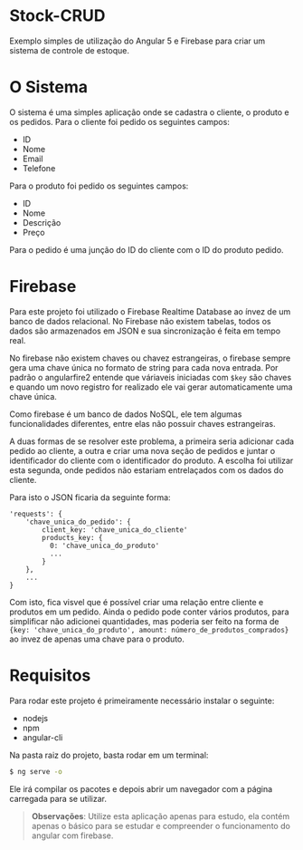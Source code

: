 # Stock-CRUD
Exemplo simples de utilização do Angular 5 e Firebase para criar um sistema de controle de estoque.


# O Sistema

O sistema é uma simples aplicação onde se cadastra o cliente, o produto e os pedidos.
Para o cliente foi pedido os seguintes campos:

- ID
- Nome
- Email
- Telefone

Para o produto foi pedido os seguintes campos:

- ID
- Nome
- Descrição
- Preço

Para o pedido é uma junção do ID do cliente com o ID do produto pedido.

# Firebase
Para este projeto foi utilizado o Firebase Realtime Database ao ínvez de um banco de dados relacional. No Firebase não existem tabelas, todos os dados são armazenados em JSON e sua sincronização é feita em tempo real.

No firebase não existem chaves ou chavez estrangeiras, o firebase sempre gera uma chave única no formato de string para cada nova entrada. Por padrão o angularfire2 entende que váriaveis iniciadas com `$key` são chaves e quando um novo registro for realizado ele vai gerar automaticamente uma chave única.

Como firebase é um banco de dados NoSQL, ele tem algumas funcionalidades diferentes, entre elas não possuir chaves estrangeiras.

A duas formas de se resolver este problema, a primeira seria adicionar cada pedido ao cliente, a outra e criar uma nova seção de pedidos e juntar o identificador do cliente com o identificador do produto. A escolha foi utilizar esta segunda, onde pedidos não estariam entrelaçados com os dados do cliente.

Para isto o JSON ficaria da seguinte forma:

```
'requests': {
    'chave_unica_do_pedido': {
        client_key: 'chave_unica_do_cliente'
        products_key: {
          0: 'chave_unica_do_produto'
          ...
        }
    },
    ...
}
```

Com isto, fica visvel que é possível criar uma relação entre cliente e produtos em um pedido. Ainda o pedido pode conter vários produtos, para simplificar não adicionei quantidades, mas poderia ser feito na forma de `{key: 'chave_unica_do_produto', amount: número_de_produtos_comprados}` ao invez de apenas uma chave para o produto.

# Requisitos

Para rodar este projeto é primeiramente necessário instalar o seguinte:
- nodejs
- npm
- angular-cli

Na pasta raiz do projeto, basta rodar em um terminal:

```bash
$ ng serve -o
```

Ele irá compilar os pacotes e depois abrir um navegador com a página carregada para se utilizar.

> **Observações**: Utilize esta aplicação apenas para estudo, ela contém apenas o básico para se estudar e compreender o funcionamento do angular com firebase.
